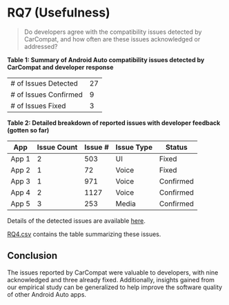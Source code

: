 # RQ7 (Usefulness)

> Do developers agree with the compatibility issues detected by CarCompat, and how often are these issues acknowledged or addressed?


**Table 1: Summary of Android Auto compatibility issues detected by CarCompat and developer response**

|  |  |
|---|---|
| \# of Issues Detected | 27 |
| \# of Issues Confirmed | 9 |
| \# of Issues Fixed | 3 |


**Table 2: Detailed breakdown of reported issues with developer feedback (gotten so far)**

|  App | Issue Count | Issue # |  Issue Type | Status |
|---|---|---|---|---|
| App 1 | 2 | 503 | UI | Fixed |
| App 2 | 1 | 72 | Voice | Fixed |
| App 3 | 1 | 971 | Voice | Confirmed |
| App 4 | 2 | 1127 | Voice |  Confirmed|
| App 5 | 3 | 253 | Media | Confirmed |

<!--
Na, CM, Au, Sa, Sw
-->

Details of the detected issues are available [here](/RQs/RQ4/RQ4%20-%20Detailed%20Issues%20Report/).

[RQ4.csv](/RQs/RQ4/RQ4.csv) contains the table summarizing these issues.


## Conclusion

The issues reported by CarCompat were valuable to developers, with nine acknowledged and three already fixed. Additionally, insights gained from our empirical study can be generalized to help improve the software quality of other Android Auto apps.